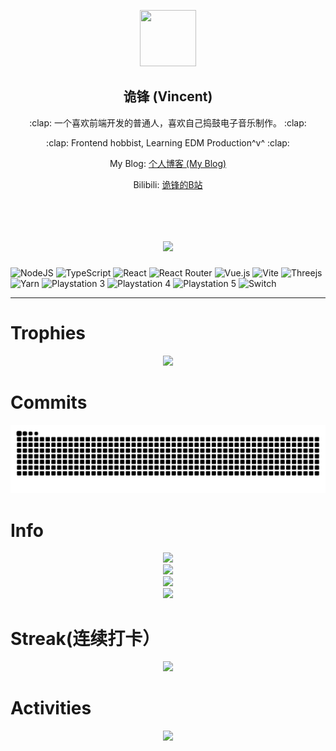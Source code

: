 <p align="center">
  <img src="https://avatars.githubusercontent.com/u/64945568?s=400&u=d9ea1f44f772403acbf8775fca48877bc3fd1fe0&v=4" style="width: 90px; height: 90px;"/>
  <h2 align="center">诡锋 (Vincent)</h2>
  <p align="center">:clap: 一个喜欢前端开发的普通人，喜欢自己捣鼓电子音乐制作。 :clap:</p>
    <p align="center">:clap: Frontend hobbist, Learning EDM Production^v^ :clap:</p>
  <p align="center">
My Blog: <a href="https://vincent-the-gamer.github.io/guifeng-blog/" 
              target="_blank">个人博客 (My Blog)</a>
  </p>
  <p align="center">
  Bilibili:
  <a href="https://space.bilibili.com/3342738" 
     target="_blank">诡锋的B站</a>
  </p>
  <br/>
  <h1 align="center"> 
    <a href="https://space.bilibili.com/3342738"> 
      <img src="https://readme-typing-svg.herokuapp.com/?lines=早上不起晚上不睡，一到年末啥也不会！&center=true&size=20"> 
    </a> 
  </h1>
</p>

![NodeJS](https://img.shields.io/badge/node.js-6DA55F?style=for-the-badge&logo=node.js&logoColor=white)
![TypeScript](https://img.shields.io/badge/typescript-%23007ACC.svg?style=for-the-badge&logo=typescript&logoColor=white)
![React](https://img.shields.io/badge/react-%2320232a.svg?style=for-the-badge&logo=react&logoColor=%2361DAFB)
![React Router](https://img.shields.io/badge/React_Router-CA4245?style=for-the-badge&logo=react-router&logoColor=white)
![Vue.js](https://img.shields.io/badge/vuejs-%2335495e.svg?style=for-the-badge&logo=vuedotjs&logoColor=%234FC08D)
![Vite](https://img.shields.io/badge/vite-%23646CFF.svg?style=for-the-badge&logo=vite&logoColor=white)
![Threejs](https://img.shields.io/badge/threejs-black?style=for-the-badge&logo=three.js&logoColor=white)
![Yarn](https://img.shields.io/badge/yarn-%232C8EBB.svg?style=for-the-badge&logo=yarn&logoColor=white)
![Playstation 3](https://img.shields.io/badge/Playstation%203-003791?style=for-the-badge&logo=playstation-3&logoColor=white)
![Playstation 4](https://img.shields.io/badge/Playstation%204-003791?style=for-the-badge&logo=playstation-4&logoColor=white)
![Playstation 5](https://img.shields.io/badge/Playstation%205-003791?style=for-the-badge&logo=playstation-5&logoColor=white)
![Switch](https://img.shields.io/badge/Switch-E60012?style=for-the-badge&logo=nintendo-switch&logoColor=white)

---

# Trophies
<p align="center">
  <img src="https://github-profile-trophy.vercel.app/?username=vincent-the-gamer" />
</p>

# Commits
![](https://raw.githubusercontent.com/Vincent-the-gamer/Vincent-the-gamer/main/assets/github-contribution-grid-snake.svg)

# Info
<p align="center">
    <img src="https://metrics.lecoq.io/vincent-the-gamer?template=classic&config.timezone=Asia%2FShanghai">
    <br/>
    <img src="https://github-readme-stats.vercel.app/api?username=vincent-the-gamer&count_private=true&text_color=000&icon_color=000&bg_color=0,ea6161,ffc64d,fffc4d,52fa5a&theme=graywhite"/>
    <br/>
    <img src="https://stats.justsong.cn/api/bilibili/?id=3342738&theme=dark"/>
    <br/>
    <!-- most used languages-->
    <img src="https://github-readme-stats.vercel.app/api/top-langs/?username=vincent-the-gamer&hide_title=true&hide_border=true&langs_count=8&text_color=000&icon_color=fff&bg_color=0,52fa5a,4dfcff,c64dff&theme=graywhite&hide=c%23,shaderlab,hlsl" />
    <br/>
</p>

# Streak(连续打卡）
<p align="center">
  <img src="https://github-readme-streak-stats.herokuapp.com/?user=vincent-the-gamer" />
</p>

# Activities
<p align="center">
  <img src="https://github-readme-activity-graph.vercel.app/graph?username=vincent-the-gamer&theme=dracula" />
</p>



